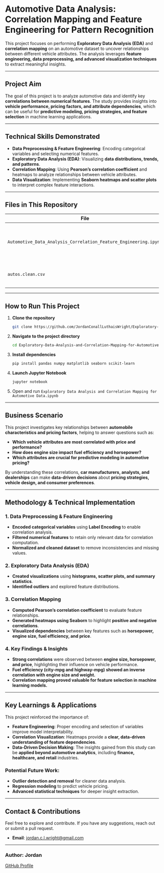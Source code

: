# Automotive Data Analysis: Correlation Mapping and Feature Engineering for Pattern Recognition

This project focuses on performing **Exploratory Data Analysis (EDA)** and **correlation mapping** on an automotive dataset to uncover relationships between different vehicle attributes. The analysis leverages **feature engineering, data preprocessing, and advanced visualization techniques** to extract meaningful insights.

---

## Project Aim  
The goal of this project is to analyze automotive data and identify key **correlations between numerical features**. The study provides insights into **vehicle performance, pricing factors, and attribute dependencies**, which can be useful for **predictive modeling, pricing strategies, and feature selection** in machine learning applications.

---

## Technical Skills Demonstrated  
- **Data Preprocessing & Feature Engineering**: Encoding categorical variables and selecting numerical features.  
- **Exploratory Data Analysis (EDA)**: Visualizing **data distributions, trends, and patterns**.  
- **Correlation Mapping**: Using **Pearson’s correlation coefficient** and heatmaps to analyze relationships between vehicle attributes.  
- **Data Visualization**: Implementing **Seaborn heatmaps and scatter plots** to interpret complex feature interactions.  

---

## Files in This Repository  
| File | Description |
|------|------------|
| `Automotive_Data_Analysis_Correlation_Feature_Engineering.ipynb` | Jupyter Notebook containing the full analysis workflow. |
| `autos.clean.csv` | Dataset used for the analysis. |

---

## How to Run This Project  
1. **Clone the repository**  
   ```bash
   git clone https://github.com/JordanConallLuthaisWright/Exploratory-Data-Analysis-and-Correlation-Mapping-for-Automotive-Data.git
   ```
2. **Navigate to the project directory**
   ```bash
   cd Exploratory-Data-Analysis-and-Correlation-Mapping-for-Automotive-Data
   ```
3. **Install dependencies**
   ```bash
   pip install pandas numpy matplotlib seaborn scikit-learn
   ```
4. **Launch Jupyter Notebook**
   ```bash
   jupyter notebook
   ```
5. Open and run `Exploratory Data Analysis and Correlation Mapping for Automotive Data.ipynb`

---

## Business Scenario  
This project investigates key relationships between **automobile characteristics and pricing factors**, helping to answer questions such as:

- **Which vehicle attributes are most correlated with price and performance?**  
- **How does engine size impact fuel efficiency and horsepower?**  
- **Which attributes are crucial for predictive modeling in automotive pricing?**  

By understanding these correlations, **car manufacturers, analysts, and dealerships** can make **data-driven decisions** about **pricing strategies, vehicle design, and consumer preferences**.

---

## Methodology & Technical Implementation  

### 1. Data Preprocessing & Feature Engineering  
- **Encoded categorical variables** using **Label Encoding** to enable correlation analysis.  
- **Filtered numerical features** to retain only relevant data for correlation computation.  
- **Normalized and cleaned dataset** to remove inconsistencies and missing values.  

### 2. Exploratory Data Analysis (EDA)  
- **Created visualizations** using **histograms, scatter plots, and summary statistics**.  
- **Identified outliers** and explored feature distributions.  

### 3. Correlation Mapping  
- **Computed Pearson’s correlation coefficient** to evaluate feature relationships.  
- **Generated heatmaps using Seaborn** to highlight **positive and negative correlations**.  
- **Visualized dependencies** between key features such as **horsepower, engine size, fuel efficiency, and price**.  

### 4. Key Findings & Insights  
- **Strong correlations** were observed between **engine size, horsepower, and price**, highlighting their influence on vehicle performance.  
- **Fuel efficiency (city-mpg and highway-mpg) showed an inverse correlation with engine size and weight.**  
- **Correlation mapping proved valuable for feature selection in machine learning models.**  

---

## Key Learnings & Applications  
This project reinforced the importance of:  

- **Feature Engineering**: Proper encoding and selection of variables improve model interpretability.  
- **Correlation Visualization**: Heatmaps provide a **clear, data-driven understanding of feature dependencies**.  
- **Data-Driven Decision Making**: The insights gained from this study can be **applied beyond automotive analytics**, including **finance, healthcare, and retail** industries.  

### **Potential Future Work:**  
- **Outlier detection and removal** for cleaner data analysis.  
- **Regression modeling** to predict vehicle pricing.  
- **Advanced statistical techniques** for deeper insight extraction.  

---

## **Contact & Contributions**  
Feel free to explore and contribute. If you have any suggestions, reach out or submit a pull request.  

- **Email**: [jordan.c.l.wright@gmail.com](mailto:jordan.c.l.wright@gmail.com)  

---

### **Author:** Jordan  
[GitHub Profile](https://github.com/JordanConallLuthaisWright)

